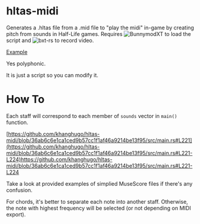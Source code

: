 # hltas-midi

Generates a .hltas file from a .mid file to "play the midi" in-game by creating pitch from sounds in Half-Life games.
Requires ![BunnymodXT](https://github.com/YaLTeR/BunnymodXT) to load the script and ![bxt-rs](https://github.com/YaLTeR/bxt-rs) to record video.

[Example](https://youtu.be/fbyGEyvEn4c)

Yes polyphonic.

It is just a script so you can modify it.

# How To

Each staff will correspond to each member of `sounds` vector in `main()` function.

[https://github.com/khanghugo/hltas-midi/blob/36ab6c6e1ca1ced9b57cc1f1af46a9214be13f95/src/main.rs#L221](https://github.com/khanghugo/hltas-midi/blob/36ab6c6e1ca1ced9b57cc1f1af46a9214be13f95/src/main.rs#L221-L224)https://github.com/khanghugo/hltas-midi/blob/36ab6c6e1ca1ced9b57cc1f1af46a9214be13f95/src/main.rs#L221-L224

Take a look at provided examples of simplied MuseScore files if there's any confusion. 

For chords, it's better to separate each note into another staff. Otherwise, the note with highest frequency will be selected (or not depending on MIDI export). 
